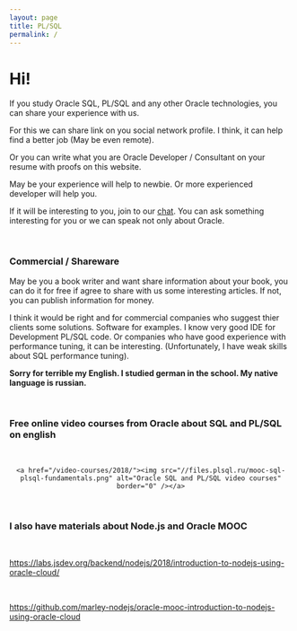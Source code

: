 ```yaml
---
layout: page
title: PL/SQL
permalink: /
---
```


# Hi!

If you study Oracle SQL, PL/SQL and any other Oracle technologies, you can share your experience with us.

For this we can share link on you social network profile. I think, it can help find a better job (May be even remote).

Or you can write what you are Oracle Developer / Consultant on your resume with proofs on this website.

May be your experience will help to newbie. Or more experienced developer will help you.

If it will be interesting to you, join to our <a href="https://oracledba.net/chat/">chat</a>. You can ask something interesting for you or we can speak not only about Oracle.

<br/>

### Commercial / Shareware

May be you a book writer and want share information about your book, you can do it for free if agree to share with us some interesting articles. If not, you can publish information for money.

I think it would be right and for commercial companies who suggest thier clients some solutions. Software for examples. I know very good IDE for Development PL/SQL code. Or companies who have good experience with performance tuning, it can be interesting. (Unfortunately, I have weak skills about SQL performance tuning).

**Sorry for terrible my English. I studied german in the school. My native language is russian.**

<br/>

### Free online video courses from Oracle about SQL and PL/SQL on english

<br/>

<div align="center">

    <a href="/video-courses/2018/"><img src="//files.plsql.ru/mooc-sql-plsql-fundamentals.png" alt="Oracle SQL and PL/SQL video courses" border="0" /></a>

</div>

<br/>

### I also have materials about Node.js and Oracle MOOC

<br/>

https://labs.jsdev.org/backend/nodejs/2018/introduction-to-nodejs-using-oracle-cloud/

<br/>

https://github.com/marley-nodejs/oracle-mooc-introduction-to-nodejs-using-oracle-cloud
